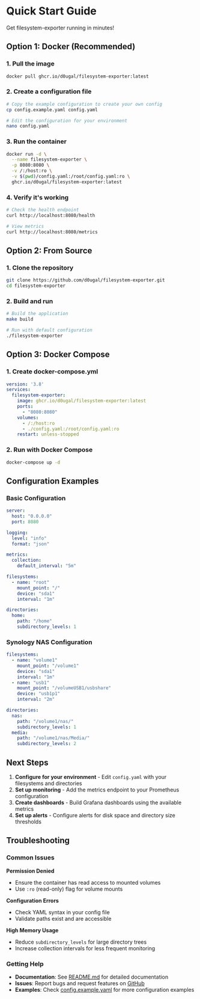 # Quick Start Guide

Get filesystem-exporter running in minutes!

## Option 1: Docker (Recommended)

### 1. Pull the image
```bash
docker pull ghcr.io/d0ugal/filesystem-exporter:latest
```

### 2. Create a configuration file
```bash
# Copy the example configuration to create your own config
cp config.example.yaml config.yaml

# Edit the configuration for your environment
nano config.yaml
```

### 3. Run the container
```bash
docker run -d \
  --name filesystem-exporter \
  -p 8080:8080 \
  -v /:/host:ro \
  -v $(pwd)/config.yaml:/root/config.yaml:ro \
  ghcr.io/d0ugal/filesystem-exporter:latest
```

### 4. Verify it's working
```bash
# Check the health endpoint
curl http://localhost:8080/health

# View metrics
curl http://localhost:8080/metrics
```

## Option 2: From Source

### 1. Clone the repository
```bash
git clone https://github.com/d0ugal/filesystem-exporter.git
cd filesystem-exporter
```

### 2. Build and run
```bash
# Build the application
make build

# Run with default configuration
./filesystem-exporter
```

## Option 3: Docker Compose

### 1. Create docker-compose.yml
```yaml
version: '3.8'
services:
  filesystem-exporter:
    image: ghcr.io/d0ugal/filesystem-exporter:latest
    ports:
      - "8080:8080"
    volumes:
      - /:/host:ro
      - ./config.yaml:/root/config.yaml:ro
    restart: unless-stopped
```

### 2. Run with Docker Compose
```bash
docker-compose up -d
```

## Configuration Examples

### Basic Configuration
```yaml
server:
  host: "0.0.0.0"
  port: 8080

logging:
  level: "info"
  format: "json"

metrics:
  collection:
    default_interval: "5m"

filesystems:
  - name: "root"
    mount_point: "/"
    device: "sda1"
    interval: "1m"

directories:
  home:
    path: "/home"
    subdirectory_levels: 1
```

### Synology NAS Configuration
```yaml
filesystems:
  - name: "volume1"
    mount_point: "/volume1"
    device: "sda1"
    interval: "1m"
  - name: "usb1"
    mount_point: "/volumeUSB1/usbshare"
    device: "usb1p1"
    interval: "2m"

directories:
  nas:
    path: "/volume1/nas/"
    subdirectory_levels: 1
  media:
    path: "/volume1/nas/Media/"
    subdirectory_levels: 2
```

## Next Steps

1. **Configure for your environment** - Edit `config.yaml` with your filesystems and directories
2. **Set up monitoring** - Add the metrics endpoint to your Prometheus configuration
3. **Create dashboards** - Build Grafana dashboards using the available metrics
4. **Set up alerts** - Configure alerts for disk space and directory size thresholds

## Troubleshooting

### Common Issues

**Permission Denied**
- Ensure the container has read access to mounted volumes
- Use `:ro` (read-only) flag for volume mounts

**Configuration Errors**
- Check YAML syntax in your config file
- Validate paths exist and are accessible

**High Memory Usage**
- Reduce `subdirectory_levels` for large directory trees
- Increase collection intervals for less frequent monitoring

### Getting Help

- **Documentation**: See [README.md](README.md) for detailed documentation
- **Issues**: Report bugs and request features on [GitHub](https://github.com/d0ugal/filesystem-exporter/issues)
- **Examples**: Check [config.example.yaml](config.example.yaml) for more configuration examples

